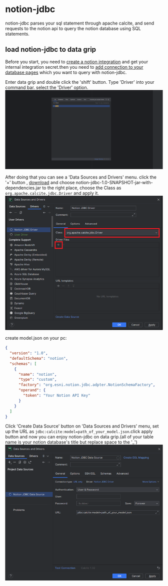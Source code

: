 # notion-jdbc

notion-jdbc parses your sql statement through apache calcite,
and send requests to the notion api to query the notion database using SQL statements.

## load notion-jdbc to data grip

Before you start, you need to [create a notion integration](https://www.notion.so/my-integrations) and get your internal integration secret.then you need to [add connection to your database pages](https://www.notion.so/help/add-and-manage-connections-with-the-api#add-connections-to-pages) which you want to query with notion-jdbc. 


Enter data grip and double click the 'shift' button. Type 'Driver' into your command bar.
select the 'Driver' option.  
![step1](https://github.com/MRKKmrkk/notion-jdbc/blob/main/img/step-1.png)

After doing that you can see a 'Data Sources and Drivers' menu. click the '+' button , [download](https://github.com/MRKKmrkk/notion-jdbc/releases/download/1.0/notion-jdbc-1.0-SNAPSHOT-jar-with-dependencies.jar) and choose notion-jdbc-1.0-SNAPSHOT-jar-with-dependencies.jar to the right place,
choose the Class as `org.apache.calcite.jdbc.Driver` and apply it.  
![step2](https://github.com/MRKKmrkk/notion-jdbc/blob/main/img/step-2.png)

create model.json on your pc:
```json
{
  "version": "1.0",
  "defaultSchema": "notion",
  "schemas": [
    {
      "name": "notion",
      "type": "custom",
      "factory": "org.esni.notion.jdbc.adpter.NotionSchemaFactory",
      "operand": { 
        "token": "Your Notion API Key"
      }
    }
  ]
}
```
Click 'Create Data Source' button on 'Data Sources and Drivers' menu,
set up the URL as `jdbc:calcite:model=path_of_your_model.json`.click apply button and now you can enjoy notion-jdbc on data grip.(all of your table name is your notion database's title but replace space to the '_')  
![step3](https://github.com/MRKKmrkk/notion-jdbc/blob/main/img/step-3.png)




